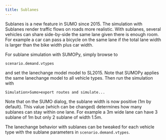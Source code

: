```yaml
---
title: Sublanes
---
```


Sublanes is a new feature in SUMO since 2015. The simulation with
Sublanes render traffic flows on roads more realistic. With sublanes,
several vehicles can share side-by-side the same lane given there is
enough room. For example a car can pass a bicycle on the same lane if
the total lane width is larger than the bike width plus car width.

For sublane simulation with SUMOPy, simply browse to

```
scenario.demand.vtypes
```

and set the lanechange model model to SL2015. Note that SUMOPy applies
the same lanechange model to all vehicle types. Then run the simulation
with

```
Simulation>Sumo>export routes and simulate...
```

Note that on the SUMO dialog, the sublane width is now positive (1m by
default). This value (which can be changed) determines how many sublanes
can stay within one lane. For example a 3m wide lane can have 3 sublane
of 1m but only 2 sublane of width 1.5m.

The lanechange behavior with sublanes can be tweaked for each vehicle
type with the sublane parameters in `scenario.demand.vtypes`.
